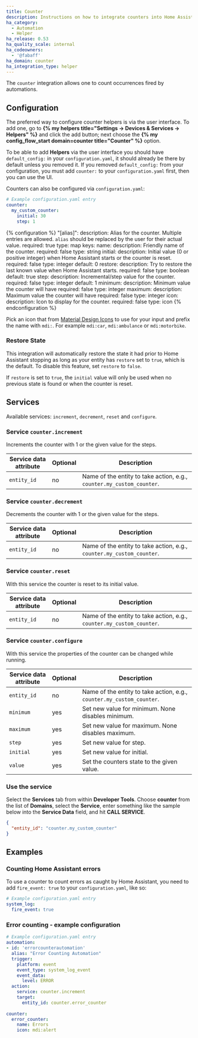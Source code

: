 ```yaml
---
title: Counter
description: Instructions on how to integrate counters into Home Assistant.
ha_category:
  - Automation
  - Helper
ha_release: 0.53
ha_quality_scale: internal
ha_codeowners:
  - '@fabaff'
ha_domain: counter
ha_integration_type: helper
---
```


The `counter` integration allows one to count occurrences fired by automations.

## Configuration

The preferred way to configure counter helpers is via the user interface. To add one, go to
**{% my helpers title="Settings -> Devices & Services -> Helpers" %}** and click the add button;
next choose the **{% my config_flow_start domain=counter title="Counter" %}** option.

To be able to add **Helpers** via the user interface you should have
`default_config:` in your `configuration.yaml`, it should already be there by
default unless you removed it. If you removed `default_config:` from your
configuration, you must add `counter:` to your `configuration.yaml` first,
then you can use the UI.

Counters can also be configured via `configuration.yaml`:

```yaml
# Example configuration.yaml entry
counter:
  my_custom_counter:
    initial: 30
    step: 1
```

{% configuration %}
"[alias]":
  description: Alias for the counter. Multiple entries are allowed. `alias` should be replaced by the user for their actual value.
  required: true
  type: map
  keys:
    name:
      description: Friendly name of the counter.
      required: false
      type: string
    initial:
      description: Initial value (0 or positive integer) when Home Assistant starts or the counter is reset.
      required: false
      type: integer
      default: 0
    restore:
      description: Try to restore the last known value when Home Assistant starts.
      required: false
      type: boolean
      default: true
    step:
      description: Incremental/step value for the counter.
      required: false
      type: integer
      default: 1
    minimum:
      description: Minimum value the counter will have
      required: false
      type: integer
    maximum:
      description: Maximum value the counter will have
      required: false
      type: integer
    icon:
      description: Icon to display for the counter.
      required: false
      type: icon
{% endconfiguration %}

Pick an icon that from [Material Design Icons](https://pictogrammers.com/library/mdi/) to use for your input and prefix the name with `mdi:`. For example `mdi:car`, `mdi:ambulance` or `mdi:motorbike`.

### Restore State

This integration will automatically restore the state it had prior to Home Assistant stopping as long as your entity has `restore` set to `true`, which is the default. To disable this feature, set `restore` to `false`.

If `restore` is set to `true`, the `initial` value will only be used when no previous state is found or when the counter is reset.

## Services

Available services: `increment`, `decrement`, `reset` and `configure`.

### Service `counter.increment`

Increments the counter with 1 or the given value for the steps.

| Service data attribute | Optional | Description |
| ---------------------- | -------- | ----------- |
| `entity_id`            |      no  | Name of the entity to take action, e.g., `counter.my_custom_counter`. |

### Service `counter.decrement`

Decrements the counter with 1 or the given value for the steps.

| Service data attribute | Optional | Description |
| ---------------------- | -------- | ----------- |
| `entity_id`            |      no  | Name of the entity to take action, e.g., `counter.my_custom_counter`. |

### Service `counter.reset`

With this service the counter is reset to its initial value.

| Service data attribute | Optional | Description |
| ---------------------- | -------- | ----------- |
| `entity_id`            |      no  | Name of the entity to take action, e.g., `counter.my_custom_counter`. |

### Service `counter.configure`

With this service the properties of the counter can be changed while running.

| Service data attribute | Optional | Description |
| ---------------------- | -------- | ----------- |
| `entity_id`            |      no  | Name of the entity to take action, e.g., `counter.my_custom_counter`. |
| `minimum`              |     yes  | Set new value for minimum. None disables minimum. |
| `maximum`              |     yes  | Set new value for maximum. None disables maximum. |
| `step`                 |     yes  | Set new value for step. |
| `initial`              |     yes  | Set new value for initial. |
| `value`                |     yes  | Set the counters state to the given value. |

### Use the service

Select the **Services** tab from within **Developer Tools**. Choose **counter** from the list of **Domains**, select the **Service**, enter something like the sample below into the **Service Data** field, and hit **CALL SERVICE**.

```json
{
  "entity_id": "counter.my_custom_counter"
}
```

## Examples

### Counting Home Assistant errors

To use a counter to count errors as caught by Home Assistant, you need to add `fire_event: true` to your `configuration.yaml`, like so:

```yaml
# Example configuration.yaml entry
system_log:
  fire_event: true
```

### Error counting - example configuration

```yaml
# Example configuration.yaml entry
automation:
- id: 'errorcounterautomation'
  alias: "Error Counting Automation"
  trigger:
    platform: event
    event_type: system_log_event
    event_data:
      level: ERROR
  action:
    service: counter.increment
    target:
      entity_id: counter.error_counter
    
counter:
  error_counter:
    name: Errors
    icon: mdi:alert  
```
